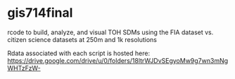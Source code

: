 # gis714final
rcode to build, analyze, and visual TOH SDMs using the FIA dataset vs. citizen science datasets at 250m and 1k resolutions

Rdata associated with each script is hosted here: https://drive.google.com/drive/u/0/folders/18ltrWJDvSEgyoMw9g7wn3mNgWHTzFzW-
